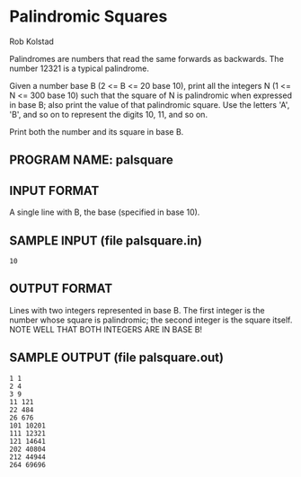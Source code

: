 # Palindromic Squares
Rob Kolstad


Palindromes are numbers that read the same forwards as backwards. The number 12321 is a typical palindrome.

Given a number base B (2 <= B <= 20 base 10), print all the integers N (1 <= N <= 300 base 10) such that the square of N is palindromic when expressed in base B; also print the value of that palindromic square. Use the letters 'A', 'B', and so on to represent the digits 10, 11, and so on.

Print both the number and its square in base B.

## PROGRAM NAME: palsquare


## INPUT FORMAT

A single line with B, the base (specified in base 10).


## SAMPLE INPUT (file palsquare.in)

```
10
```

## OUTPUT FORMAT


Lines with two integers represented in base B. The first integer is the number whose square is palindromic; the second integer is the square itself. NOTE WELL THAT BOTH INTEGERS ARE IN BASE B!


## SAMPLE OUTPUT (file palsquare.out)


```
1 1
2 4
3 9
11 121
22 484
26 676
101 10201
111 12321
121 14641
202 40804
212 44944
264 69696
```